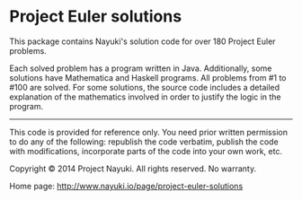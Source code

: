 Project Euler solutions
=======================

This package contains Nayuki's solution code for over 180 Project Euler problems.

Each solved problem has a program written in Java. Additionally, some solutions
have Mathematica and Haskell programs. All problems from #1 to #100 are solved.
For some solutions, the source code includes a detailed explanation of the
mathematics involved in order to justify the logic in the program.

---

This code is provided for reference only. You need prior written permission to
do any of the following: republish the code verbatim, publish the code with
modifications, incorporate parts of the code into your own work, etc.

Copyright © 2014 Project Nayuki. All rights reserved. No warranty.

Home page: http://www.nayuki.io/page/project-euler-solutions
